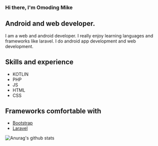 ### Hi there, I'm Omoding Mike
## Android and web developer.
I am a web and android developer. I really enjoy learning languages and frameworks like laravel. I do android app development and web development.

## Skills and experience
- KOTLIN
- PHP
- JS
- HTML
- CSS

## Frameworks comfortable with
- [Bootstrap](https://getbootstrap.com)
- [Laravel](https://laravel.com)

![Anurag's github stats](https://github-readme-stats.vercel.app/api?username=MikeOmoding)





